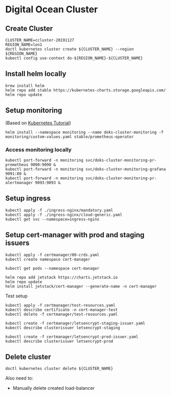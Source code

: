 # Digital Ocean Cluster

## Create Cluster

    CLUSTER_NAME=ccluster-20191127
    REGION_NAME=lon1
    doctl kubernetes cluster create ${CLUSTER_NAME} --region ${REGION_NAME}
    kubectl config use-context do-${REGION_NAME}-${CLUSTER_NAME}

## Install helm locally

    brew install helm
    helm repo add stable https://kubernetes-charts.storage.googleapis.com/
    helm repo update

## Setup monitoring

(Based on [Kubernetes Tutorial](https://www.digitalocean.com/community/tutorials/how-to-set-up-digitalocean-kubernetes-cluster-monitoring-with-helm-and-prometheus-operator))

    helm install --namespace monitoring --name doks-cluster-monitoring -f monitoring/custom-values.yaml stable/prometheus-operator

### Access monitoring locally

    kubectl port-forward -n monitoring svc/doks-cluster-monitoring-pr-prometheus 9090:9090 &
    kubectl port-forward -n monitoring svc/doks-cluster-monitoring-grafana 9091:80 &
    kubectl port-forward -n monitoring svc/doks-cluster-monitoring-pr-alertmanager 9093:9093 &

## Setup ingress

    kubectl apply -f ./ingress-nginx/mandatory.yaml
    kubectl apply -f ./ingress-nginx/cloud-generic.yaml
    kubectl get svc --namespace=ingress-nginx

## Setup cert-manager with prod and staging issuers

    kubectl apply -f certmanager/00-crds.yaml
    kubectl create namespace cert-manager

    kubectl get pods --namespace cert-manager

    helm repo add jetstack https://charts.jetstack.io
    helm repo update
    helm install jetstack/cert-manager --generate-name -n cert-manager

Test setup

    kubectl apply -f certmanager/test-resources.yaml
    kubectl describe certificate -n cert-manager-test
    kubectl delete -f certmanager/test-resources.yaml

    kubectl create -f certmanager/letsencrypt-staging-issuer.yaml
    kubectl describe clusterissuer letsencrypt-staging

    kubectl create -f certmanager/letsencrypt-prod-issuer.yaml
    kubectl describe clusterissuer letsencrypt-prod

## Delete cluster

    doctl kubernetes cluster delete ${CLUSTER_NAME}

Also need to:

- Manually delete created load-balancer
